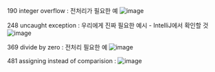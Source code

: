 
190 integer overflow : 전처리가 필요한 예
![image](https://user-images.githubusercontent.com/37645490/236964561-99558727-e4a0-42e4-b5fc-b51ac6aa1667.png)

248 uncaught exception : 우리에게 진짜 필요한 예시 - IntelliJ에서 확인할 것
![image](https://user-images.githubusercontent.com/37645490/236964783-f726f9c7-e4d9-4087-b65c-beb1f968807f.png)

369 divide by zero : 전처리 필요한 예
![image](https://user-images.githubusercontent.com/37645490/236965042-dcc746c1-411a-422e-ac42-c47b6829f9a7.png)

481 assigning instead of comparision : 
![image](https://user-images.githubusercontent.com/37645490/236965566-0c0274b8-70ce-4a01-a9eb-f102698cf071.png)
